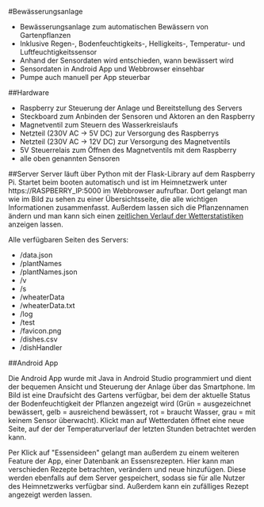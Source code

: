 #Bewässerungsanlage

- Bewässerungsanlage zum automatischen Bewässern von Gartenpflanzen
- Inklusive Regen-, Bodenfeuchtigkeits-, Helligkeits-, Temperatur- und Luftfeuchtigkeitssensor
- Anhand der Sensordaten wird entschieden, wann bewässert wird
- Sensordaten in Android App und Webbrowser einsehbar
- Pumpe auch manuell per App steuerbar

##Hardware
- Raspberry zur Steuerung der Anlage und Bereitstellung des Servers
- Steckboard zum Anbinden der Sensoren und Aktoren an den Raspberry
- Magnetventil zum Steuern des Wasserkreislaufs
- Netzteil (230V AC -> 5V DC) zur Versorgung des Raspberrys
- Netzteil (230V AC -> 12V DC) zur Versorgung des Magnetventils
- 5V Steuerrelais zum Öffnen des Magnetventils mit dem Raspberry
- alle oben genannten Sensoren

##Server
Server läuft über Python mit der Flask-Library auf dem Raspberry Pi. Startet beim booten automatisch und ist im Heimnetzwerk unter https://RASPBERRY_IP:5000 im Webbrowser aufrufbar. Dort gelangt man wie im Bild zu sehen zu einer Übersichtsseite, die alle wichtigen Informationen zusammenfasst. Außerdem lassen sich die Pflanzennamen ändern und man kann sich einen <a href="https://i.ibb.co/Yd1D0bS/Bildschirmfoto-von-2020-04-15-12-23-20.png">zeitlichen Verlauf der Wetterstatistiken</a> anzeigen lassen.

Alle verfügbaren Seiten des Servers:
- /data.json
- /plantNames
- /plantNames.json
- /v
- /s
- /wheaterData
- /wheaterData.txt
- /log
- /test
- /favicon.png
- /dishes.csv
- /dishHandler

##Android App

Die Android App wurde mit Java in Android Studio programmiert und dient der bequemen Ansicht und Steuerung der Anlage über das Smartphone. Im Bild ist eine Draufsicht des Gartens verfügbar, bei dem der aktuelle Status der Bodenfeuchtigkeit der Pflanzen angezeigt wird (Grün = ausgezeichnet bewässert, gelb = ausreichend bewässert, rot = braucht Wasser, grau = mit keinem Sensor überwacht).
Klickt man auf Wetterdaten öffnet eine neue Seite, auf der der Temperaturverlauf der letzten Stunden betrachtet werden kann.

Per Klick auf "Essensideen" gelangt man außerdem zu einem weiteren Feature der App, einer Datenbank an Essensrezepten. Hier kann man verschieden Rezepte betrachten, verändern und neue hinzufügen. Diese werden ebenfalls auf dem Server gespeichert, sodass sie für alle Nutzer des Heimnetzwerks verfügbar sind. Außerdem kann ein zufälliges Rezept angezeigt werden lassen.